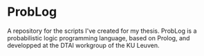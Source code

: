 # ProbLog

A repository for the scripts I've created for my thesis. ProbLog is a probabilistic logic programming language, based on Prolog, and developped at the DTAI workgroup of the KU Leuven.

